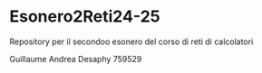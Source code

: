 # Esonero2Reti24-25
Repository per il secondoo esonero del corso di reti di calcolatori

Guillaume Andrea Desaphy 759529
